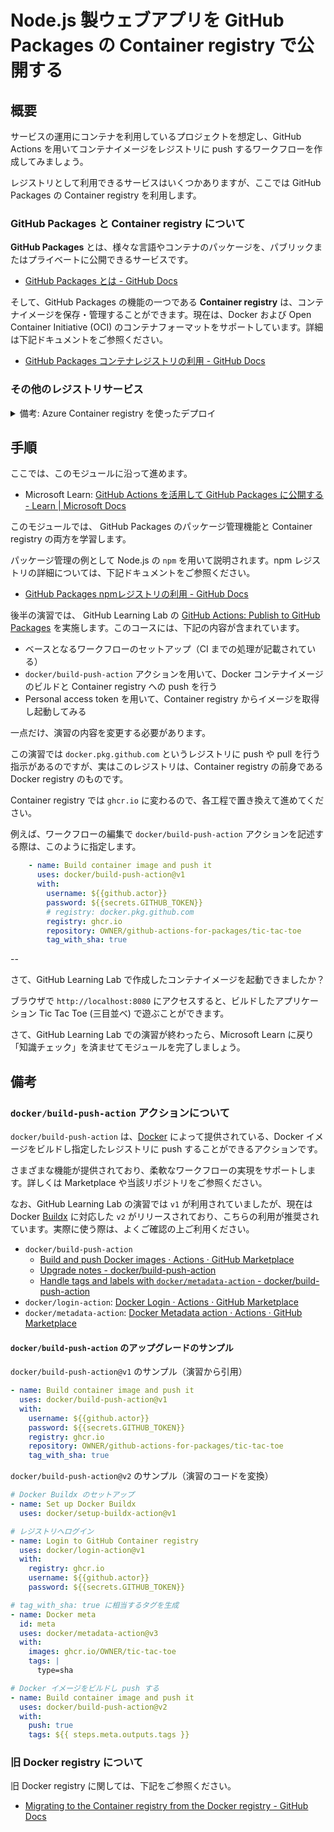 # Node.js 製ウェブアプリを GitHub Packages の Container registry で公開する

## 概要

サービスの運用にコンテナを利用しているプロジェクトを想定し、GitHub Actions を用いてコンテナイメージをレジストリに push するワークフローを作成してみましょう。

レジストリとして利用できるサービスはいくつかありますが、ここでは GitHub Packages の Container registry を利用します。

### GitHub Packages と Container registry について

**GitHub Packages** とは、様々な言語やコンテナのパッケージを、パブリックまたはプライベートに公開できるサービスです。

- [GitHub Packages とは - GitHub Docs](https://docs.github.com/ja/packages/learn-github-packages/introduction-to-github-packages)

そして、GitHub Packages の機能の一つである **Container registry** は、コンテナイメージを保存・管理することができます。現在は、Docker および Open Container Initiative (OCI) のコンテナフォーマットをサポートしています。詳細は下記ドキュメントをご参照ください。

- [GitHub Packages コンテナレジストリの利用 - GitHub Docs](https://docs.github.com/ja/packages/working-with-a-github-packages-registry/working-with-the-container-registry)

### その他のレジストリサービス

<details><summary>備考: Azure Container registry を使ったデプロイ</summary>
<p>

なお、Microsoft Azure の Azure Container registry と Azure Web Apps を利用したデプロイを知りたい方は、こちらの Microsoft Learn のモジュール[GitHub Actions を使ったアプリケーションのビルドと Azure へのデプロイ](https://docs.microsoft.com/ja-jp/learn/modules/github-actions-cd/) がおすすめです。

</p>
</details>

## 手順

ここでは、このモジュールに沿って進めます。

- Microsoft Learn: [GitHub Actions を活用して GitHub Packages に公開する - Learn | Microsoft Docs](https://docs.microsoft.com/ja-jp/learn/modules/github-actions-packages/)

このモジュールでは、 GitHub Packages のパッケージ管理機能と Container registry の両方を学習します。

パッケージ管理の例として Node.js の `npm` を用いて説明されます。npm レジストリの詳細については、下記ドキュメントをご参照ください。

- [GitHub Packages npmレジストリの利用 - GitHub Docs](https://docs.github.com/ja/packages/working-with-a-github-packages-registry/working-with-the-npm-registry)

後半の演習では、 GitHub Learning Lab の [GitHub Actions: Publish to GitHub Packages](https://lab.github.com/githubtraining/github-actions:-publish-to-github-packages) を実施します。このコースには、下記の内容が含まれています。

- ベースとなるワークフローのセットアップ（CI までの処理が記載されている）
- `docker/build-push-action` アクションを用いて、Docker コンテナイメージのビルドと Container registry への push を行う
- Personal access token を用いて、Container registry からイメージを取得し起動してみる

一点だけ、演習の内容を変更する必要があります。

この演習では `docker.pkg.github.com` というレジストリに push や pull を行う指示があるのですが、実はこのレジストリは、Container registry の前身である Docker registry のものです。

Container registry では `ghcr.io` に変わるので、各工程で置き換えて進めてください。

例えば、ワークフローの編集で `docker/build-push-action` アクションを記述する際は、このように指定します。

```yml
    - name: Build container image and push it
      uses: docker/build-push-action@v1
      with:
        username: ${{github.actor}}
        password: ${{secrets.GITHUB_TOKEN}}
        # registry: docker.pkg.github.com
        registry: ghcr.io
        repository: OWNER/github-actions-for-packages/tic-tac-toe
        tag_with_sha: true
```

--

さて、GitHub Learning Lab で作成したコンテナイメージを起動できましたか？

ブラウザで `http://localhost:8080` にアクセスすると、ビルドしたアプリケーション Tic Tac Toe (三目並べ) で遊ぶことができます。

さて、GitHub Learning Lab での演習が終わったら、Microsoft Learn に戻り「知識チェック」を済ませてモジュールを完了しましょう。

## 備考

### `docker/build-push-action` アクションについて

`docker/build-push-action` は、[Docker](https://github.com/docker) によって提供されている、Docker イメージをビルドし指定したレジストリに push することができるアクションです。

さまざまな機能が提供されており、柔軟なワークフローの実現をサポートします。詳しくは Marketplace や当該リポジトリをご参照ください。

なお、GitHub Learning Lab の演習では `v1` が利用されていましたが、現在は Docker [Buildx](https://github.com/docker/buildx) に対応した `v2` がリリースされており、こちらの利用が推奨されています。実際に使う際は、よくご確認の上ご利用ください。

- `docker/build-push-action`
  - [Build and push Docker images · Actions · GitHub Marketplace](https://github.com/marketplace/actions/build-and-push-docker-images)
  - [Upgrade notes - docker/build-push-action](https://github.com/docker/build-push-action/blob/master/UPGRADE.md)
  - [Handle tags and labels with `docker/metadata-action` - docker/build-push-action](https://github.com/docker/build-push-action/blob/master/docs/advanced/tags-labels.md)
- `docker/login-action`: [Docker Login · Actions · GitHub Marketplace](https://github.com/marketplace/actions/docker-login)
- `docker/metadata-action`: [Docker Metadata action · Actions · GitHub Marketplace](https://github.com/marketplace/actions/docker-metadata-action)

#### `docker/build-push-action` のアップグレードのサンプル

`docker/build-push-action@v1` のサンプル（演習から引用）
```yml
- name: Build container image and push it
  uses: docker/build-push-action@v1
  with:
    username: ${{github.actor}}
    password: ${{secrets.GITHUB_TOKEN}}
    registry: ghcr.io
    repository: OWNER/github-actions-for-packages/tic-tac-toe
    tag_with_sha: true
```

`docker/build-push-action@v2` のサンプル（演習のコードを変換）
```yml
# Docker Buildx のセットアップ
- name: Set up Docker Buildx
  uses: docker/setup-buildx-action@v1

# レジストリへログイン
- name: Login to GitHub Container registry
  uses: docker/login-action@v1
  with:
    registry: ghcr.io
    username: ${{github.actor}}
    password: ${{secrets.GITHUB_TOKEN}}

# tag_with_sha: true に相当するタグを生成
- name: Docker meta
  id: meta
  uses: docker/metadata-action@v3
  with:
    images: ghcr.io/OWNER/tic-tac-toe
    tags: |
      type=sha

# Docker イメージをビルドし push する
- name: Build container image and push it
  uses: docker/build-push-action@v2
  with:
    push: true
    tags: ${{ steps.meta.outputs.tags }}
```

### 旧 Docker registry について

旧 Docker registry に関しては、下記をご参照ください。

- [Migrating to the Container registry from the Docker registry - GitHub Docs](https://docs.github.com/en/packages/working-with-a-github-packages-registry/migrating-to-the-container-registry-from-the-docker-registry)
